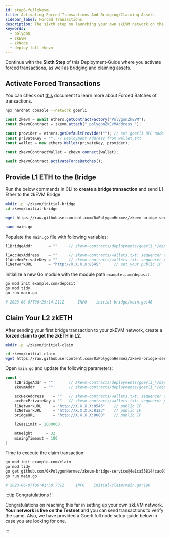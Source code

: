 ```yaml
---
id: step6-fullzkevm
title: Activating Forced Transactions And Bridging/Claiming Assets
sidebar_label: Forced Transactions
description: The sixth step on launching your own zkEVM network on the Goerli testnet.
keywords:
  - polygon
  - zkEVM
  - zkNode
  - deploy full zkevm
---
```


Continue with the **Sixth Step** of this Deployment-Guide where you activate forced transactions, as well as bridging and claiming assets.

## Activate Forced Transactions

You can check out [this](/protocol/sequencer-resistance.md) document to learn more about Forced Batches of transactions.

```bash
npx hardhat console --network goerli
```

```js
const zkevm = await ethers.getContractFactory("PolygonZkEVM");
const zkevmContract = zkevm.attach("_polygonZkEVMAddress_");

const provider = ethers.getDefaultProvider(""); // set goerli RPC node
const privateKey = ""; // Deployment Address from wallet.txt
const wallet = new ethers.Wallet(privateKey, provider);

const zkevmContractWallet = zkevm.connect(wallet);

await zkevmContract.activateForceBatches();
```

## Provide L1 ETH to the Bridge

Run the below commands in CLI to **create a bridge transaction** and send L1 Ether to the zkEVM Bridge.

```bash
mkdir -p ~/zkevm/initial-bridge
cd zkevm/initial-bridge

wget https://raw.githubusercontent.com/0xPolygonHermez/zkevm-bridge-service/develop/test/scripts/deposit/main.go

nano main.go
```

Populate the `main.go` file with following variables:

```go
l1BridgeAddr       = ""     // zkevm-contracts/deployments/goerli_*/deploy_output.json: polygonZkEVMBridgeAddress

l1AccHexAddress    = ""     // zkevm-contracts/wallets.txt: sequencer address
l1AccHexPrivateKey = ""     // zkevm-contracts/wallets.txt: sequencer prvkey
l1NetworkURL       = "http://X.X.X.X:8545"      // set your public IP
```

Initialize a new Go module with the module path `example.com/deposit`.

```bash
go mod init example.com/deposit
go mod tidy
go run main.go

# 2023-06-07T06:29:14.211Z      INFO    initial-bridge/main.go:46       Success!        {"pid": 776268, "version": "v0.1.0"}
```

## Claim Your L2 zkETH

After sending your first bridge transaction to your zkEVM network, create a **forzed claim to get the zkETH in L2**.

```bash
mkdir -p ~/zkevm/initial-claim

cd zkevm/initial-claim
wget https://raw.githubusercontent.com/0xPolygonHermez/zkevm-bridge-service/develop/test/scripts/initialClaim/main.go
```

Open `main.go` and update the following parameters:

```go
const (
    l2BridgeAddr = ""       // zkevm-contracts/deployments/goerli_*/deploy_output.json: polygonZkEVMBridgeAddress
    zkevmAddr    = ""       // zkevm-contracts/deployments/goerli_*/deploy_output.json: polygonZkEVMAddress

    accHexAddress    = ""   // zkevm-contracts/wallets.txt: sequencer address
    accHexPrivateKey = ""   // zkevm-contracts/wallets.txt: sequencer prvkey
    l1NetworkURL     = "http://X.X.X.X:8545"    // public IP
    l2NetworkURL     = "http://X.X.X.X:8123"    // public IP
    bridgeURL        = "http://X.X.X.X:8080"    // public IP

    l2GasLimit = 1000000

    mtHeight      = 32
    miningTimeout = 180
)
```

Time to execute the claim transaction:

```bash
go mod init example.com/claim
go mod tidy
go get github.com/0xPolygonHermez/zkevm-bridge-service@4e1ca558144cac00fe0762329aaf7b3e9482b57a
go run main.go

# 2023-06-07T06:41:50.731Z     INFO    initial-claim/main.go:196       Success!!!!     {"pid": 783804, "version": "v0.1.0"}
```

:::tip Congratulations !!

Congratulations on reaching this far in setting up your own zkEVM network. **Your network is live on the Testnet** and you can send transactions to verify the same. Also, we have provided a Goerli full node setup guide below in case you are looking for one.

:::
